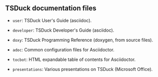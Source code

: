 ## TSDuck documentation files

- `user`: TSDuck User's Guide (asciidoc).

- `developer`: TSDuck Developer's Guide (asciidoc).

- `doxy`: TSDuck Programming Reference (doxygen, from source files).

- `adoc`: Common configuration files for Asciidoctor.

- `tocbot`: HTML expandable table of contents for Asciidoctor.

- `presentations`: Various presentations on TSDuck (Microsoft Office).
